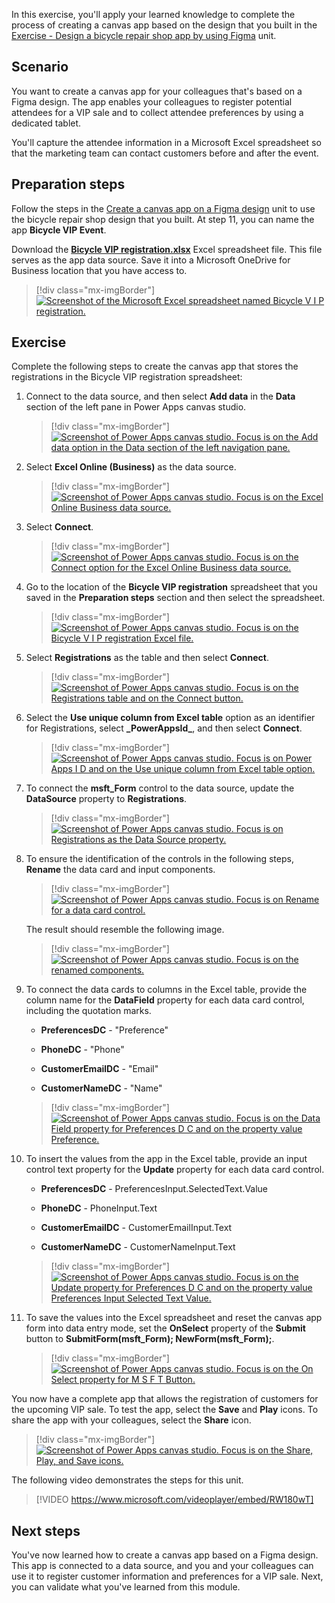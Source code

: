 In this exercise, you'll apply your learned knowledge to complete the process of creating a canvas app based on the design that you built in the [Exercise - Design a bicycle repair shop app by using Figma](/training/modules/design-canvas-app-figma/exercise-bicycle-repair-shop-app) unit.

## Scenario

You want to create a canvas app for your colleagues that's based on a Figma design. The app enables your colleagues to register potential attendees for a VIP sale and to collect attendee preferences by using a dedicated tablet.

You'll capture the attendee information in a Microsoft Excel spreadsheet so that the marketing team can contact customers before and after the event.

## Preparation steps

Follow the steps in the [Create a canvas app on a Figma design](/training/modules/design-canvas-app-figma/create-canvas-app) unit to use the bicycle repair shop design that you built. At step 11, you can name the app **Bicycle VIP Event**.

Download the [**Bicycle VIP registration.xlsx**](https://github.com/MicrosoftDocs/mslearn-developer-tools-power-platform/blob/master/power-apps/design-canvas-app-figma/Bicycle%20VIP%20registration.xlsx) Excel spreadsheet file. This file serves as the app data source. Save it into a Microsoft OneDrive for Business location that you have access to.

> [!div class="mx-imgBorder"]
> [![Screenshot of the Microsoft Excel spreadsheet named Bicycle V I P registration.](../media/spreadsheet.png)](../media/spreadsheet.png#lightbox)

## Exercise

Complete the following steps to create the canvas app that stores the registrations in the Bicycle VIP registration spreadsheet:

1.  Connect to the data source, and then select **Add data** in the **Data** section of the left pane in Power Apps canvas studio.

	> [!div class="mx-imgBorder"]
	> [![Screenshot of Power Apps canvas studio. Focus is on the Add data option in the Data section of the left navigation pane.](../media/add-data.png)](../media/add-data.png#lightbox)

1.  Select **Excel Online (Business)** as the data source.

	> [!div class="mx-imgBorder"]
	> [![Screenshot of Power Apps canvas studio. Focus is on the Excel Online Business data source.](../media/source.png)](../media/source.png#lightbox)

1.  Select **Connect**.

	> [!div class="mx-imgBorder"]
	> [![Screenshot of Power Apps canvas studio. Focus is on the Connect option for the Excel Online Business data source.](../media/connect-source.png)](../media/connect-source.png#lightbox)

1.  Go to the location of the **Bicycle VIP registration** spreadsheet that you saved in the **Preparation steps** section and then select the spreadsheet.

	> [!div class="mx-imgBorder"]
	> [![Screenshot of Power Apps canvas studio. Focus is on the Bicycle V I P registration Excel file.](../media/select-spreadsheet.png)](../media/select-spreadsheet.png#lightbox)

1.  Select **Registrations** as the table and then select **Connect**.

	> [!div class="mx-imgBorder"]
	> [![Screenshot of Power Apps canvas studio. Focus is on the Registrations table and on the Connect button.](../media/registrations.png)](../media/registrations.png#lightbox)

1.  Select the **Use unique column from Excel table** option as an identifier for Registrations, select **\_PowerAppsId\_**, and then select **Connect**.

	> [!div class="mx-imgBorder"]
	> [![Screenshot of Power Apps canvas studio. Focus is on Power Apps I D and on the Use unique column from Excel table option.](../media/identifier.png)](../media/identifier.png#lightbox)

1.  To connect the **msft_Form** control to the data source, update the **DataSource** property to **Registrations**.

	> [!div class="mx-imgBorder"]
	> [![Screenshot of Power Apps canvas studio. Focus is on Registrations as the Data Source property.](../media/data-source-property.png)](../media/data-source-property.png#lightbox)

1.  To ensure the identification of the controls in the following steps, **Rename** the data card and input components.

	> [!div class="mx-imgBorder"]
	> [![Screenshot of Power Apps canvas studio. Focus is on Rename for a data card control.](../media/rename-data-card.png)](../media/rename-data-card.png#lightbox)

	The result should resemble the following image.

	> [!div class="mx-imgBorder"]
	> [![Screenshot of Power Apps canvas studio. Focus is on the renamed components.](../media/results.png)](../media/results.png#lightbox)

1.  To connect the data cards to columns in the Excel table, provide the column name for the **DataField** property for each data card control, including the quotation marks.

    -   **PreferencesDC** - "Preference"

    -   **PhoneDC** - "Phone"

    -   **CustomerEmailDC** - "Email"

    -   **CustomerNameDC** - "Name"

	> [!div class="mx-imgBorder"]
	> [![Screenshot of Power Apps canvas studio. Focus is on the Data Field property for Preferences D C and on the property value Preference.](../media/data-field.png)](../media/data-field.png#lightbox)

1. To insert the values from the app in the Excel table, provide an input control text property for the **Update** property for each data card control.

    -   **PreferencesDC** - PreferencesInput.SelectedText.Value

    -   **PhoneDC** - PhoneInput.Text

    -   **CustomerEmailDC** - CustomerEmailInput.Text

    -   **CustomerNameDC** - CustomerNameInput.Text

	> [!div class="mx-imgBorder"]
	> [![Screenshot of Power Apps canvas studio. Focus is on the Update property for Preferences D C and on the property value Preferences Input Selected Text Value.](../media/update.png)](../media/update.png#lightbox)

1. To save the values into the Excel spreadsheet and reset the canvas app form into data entry mode, set the **OnSelect** property of the **Submit** button to **SubmitForm(msft_Form); NewForm(msft_Form);**.

	> [!div class="mx-imgBorder"]
	> [![Screenshot of Power Apps canvas studio. Focus is on the On Select property for M S F T Button.](../media/submit-button.png)](../media/submit-button.png#lightbox)

You now have a complete app that allows the registration of customers for the upcoming VIP sale. To test the app, select the **Save** and **Play** icons. To share the app with your colleagues, select the **Share** icon.

> [!div class="mx-imgBorder"]
> [![Screenshot of Power Apps canvas studio. Focus is on the Share, Play, and Save icons.](../media/share-play-save.png)](../media/share-play-save.png#lightbox)

The following video demonstrates the steps for this unit.

> [!VIDEO https://www.microsoft.com/videoplayer/embed/RW180wT]

## Next steps

You've now learned how to create a canvas app based on a Figma design. This app is connected to a data source, and you and your colleagues can use it to register customer information and preferences for a VIP sale. Next, you can validate what you've learned from this module.
